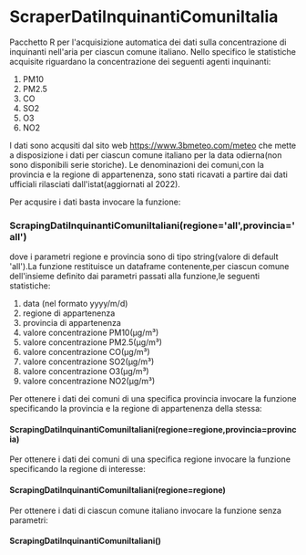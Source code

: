# ScraperDatiInquinantiComuniItalia

Pacchetto R per l'acquisizione automatica dei dati sulla concentrazione di inquinanti nell'aria per ciascun comune italiano.
Nello specifico le statistiche acquisite riguardano la concentrazione dei seguenti agenti inquinanti:

1) PM10
2) PM2.5
3) CO
4) SO2
5) O3
6) NO2

I dati sono acqusiti dal sito web https://www.3bmeteo.com/meteo che mette a disposizione i dati per ciascun comune italiano per la data odierna(non sono disponibili serie storiche).
Le denominazioni dei comuni,con la provincia e la regione di appartenenza, sono stati ricavati a partire dai dati ufficiali rilasciati dall'istat(aggiornati al 2022).

Per acqusire i dati basta invocare la funzione:

 ### ScrapingDatiInquinantiComuniItaliani(regione='all',provincia='all')
 
dove i parametri regione e provincia sono di tipo string(valore di default 'all').La funzione restituisce un dataframe contenente,per ciascun comune dell'insieme definito dai parametri passati alla funzione,le seguenti statistiche:

1) data (nel formato yyyy/m/d)
2) regione di appartenenza
3) provincia di appartenenza
4) valore concentrazione PM10(µg/m³)
5) valore concentrazione PM2.5(µg/m³)
6) valore concentrazione CO(µg/m³)
7) valore concentrazione SO2(µg/m³)
8) valore concentrazione O3(µg/m³)
9) valore concentrazione NO2(µg/m³)


 
Per ottenere i dati dei comuni di una specifica provincia invocare la funzione specificando la provincia e la regione di appartenenza della stessa:
 
  #### ScrapingDatiInquinantiComuniItaliani(regione=regione,provincia=provincia)
  
Per ottenere i dati dei comuni di una specifica regione invocare la funzione specificando la regione di interesse:

 #### ScrapingDatiInquinantiComuniItaliani(regione=regione)
 
Per ottenere i dati di ciascun comune italiano invocare la funzione senza parametri:

 #### ScrapingDatiInquinantiComuniItaliani()
